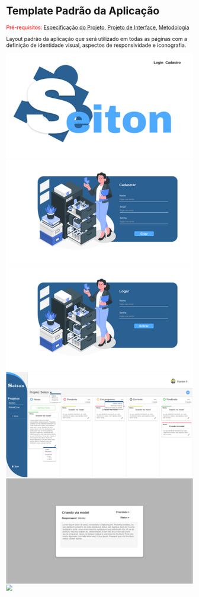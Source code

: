 # Template Padrão da Aplicação

<span style="color:red">Pré-requisitos: <a href="2-Especificação do Projeto.md"> Especificação do Projeto</a></span>, <a href="3-Projeto de Interface.md"> Projeto de Interface</a>, <a href="4-Metodologia.md"> Metodologia</a>

Layout padrão da aplicação que será utilizado em todas as páginas com a definição de identidade visual, aspectos de responsividade e iconografia. <br />

<img src="./img/Index.png">
<img src="./img/Tela_de_cadastro1.png">
<img src="./img/Tela_de_login1.png">
<img src="./img/Tela_principal1.png">
<img src="./img/Modal_da_tarefa1.png">
<img src="./img/Modal_do_relatório1.png">
